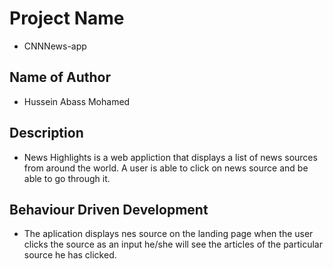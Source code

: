 # Project Name
- CNNNews-app
## Name of Author
- Hussein Abass Mohamed
## Description
- News Highlights is a web appliction that displays a list of news sources from around the world. A user is able to click on news source and be able to go through it.
## Behaviour Driven Development
- The aplication displays nes source on the landing page when the user clicks the source as an input he/she will see the articles of the particular source he has clicked.
